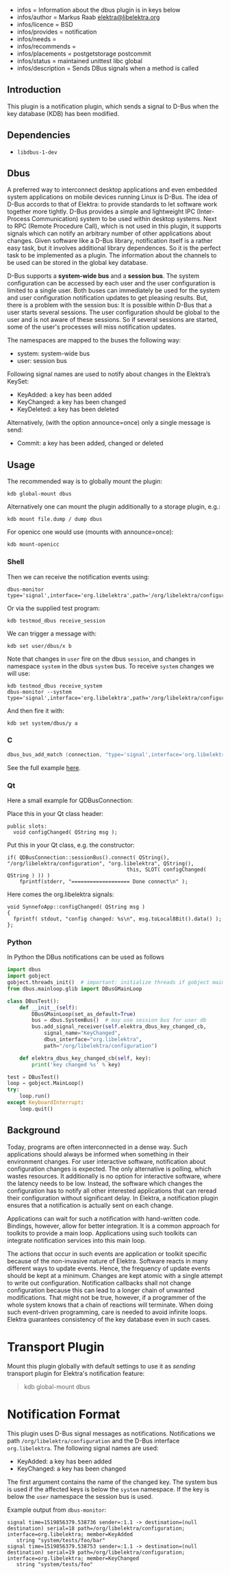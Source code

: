 - infos = Information about the dbus plugin is in keys below
- infos/author = Markus Raab <elektra@libelektra.org>
- infos/licence = BSD
- infos/provides = notification
- infos/needs =
- infos/recommends =
- infos/placements = postgetstorage postcommit
- infos/status = maintained unittest libc global
- infos/description = Sends DBus signals when a method is called

## Introduction

This plugin is a notification plugin, which sends a signal to D-Bus when
the key database (KDB) has been modified.

## Dependencies

- `libdbus-1-dev`

## Dbus

A preferred way to interconnect desktop applications and even embedded
system applications on mobile devices running Linux is D-Bus.  The idea
of D-Bus accords to that of Elektra: to provide standards to let software
work together more tightly.  D-Bus provides a simple and lightweight IPC
(Inter-Process Communication) system to be used within desktop systems.
Next to RPC (Remote Procedure Call), which is not used in this plugin,
it supports signals which can notify an arbitrary number of other
applications about changes.  Given software like a D-Bus library,
notification itself is a rather easy task, but it involves additional
library dependences.  So it is the perfect task to be implemented as
a plugin.  The information about the channels to be used can be stored
in the global key database.

D-Bus supports a **system-wide bus** and a **session bus**.
The system configuration can be accessed by each user and the user
configuration is limited to a single user. Both buses can immediately
be used for the system and user configuration notification updates to
get pleasing results.  But, there is a problem with the session bus:
It is possible within D-Bus that a user starts several sessions. The
user configuration should be global to the user and is not aware of
these sessions.  So if several sessions are started, some of the user's
processes will miss notification updates.

The namespaces are mapped to the buses the following way:

- system: system-wide bus
- user: session bus

Following signal names are used to notify about changes in the Elektra’s KeySet:

- KeyAdded: a key has been added
- KeyChanged: a key has been changed
- KeyDeleted: a key has been deleted

Alternatively, (with the option announce=once) only a single message is send:

- Commit: a key has been added, changed or deleted

## Usage

The recommended way is to globally mount the plugin:

	kdb global-mount dbus

Alternatively one can mount the plugin additionally to a storage plugin, e.g.:

	kdb mount file.dump / dump dbus

For openicc one would use (mounts with announce=once):

	kdb mount-openicc

### Shell

Then we can receive the notification events using:

	dbus-monitor type='signal',interface='org.libelektra',path='/org/libelektra/configuration'

Or via the supplied test program:

	kdb testmod_dbus receive_session

We can trigger a message with:

	kdb set user/dbus/x b

Note that changes in `user` fire on the dbus `session`,
and changes in namespace `system` in the dbus `system` bus.
To receive `system` changes we will use:

	kdb testmod_dbus receive_system
	dbus-monitor --system type='signal',interface='org.libelektra',path='/org/libelektra/configuration'

And then fire it with:

	kdb set system/dbus/y a

### C

```c
dbus_bus_add_match (connection, "type='signal',interface='org.libelektra',path='/org/libelektra/configuration'", &error);
```

See the full example [here](/src/plugins/dbus/receivemessage.c).


### Qt

Here a small example for QDBusConnection:

Place this in your Qt class header:

    public slots:
      void configChanged( QString msg );

Put this in your Qt class, e.g. the constructor:

    if( QDBusConnection::sessionBus().connect( QString(), "/org/libelektra/configuration", "org.libelektra", QString(),
                                           this, SLOT( configChanged( QString ) )) )
        fprintf(stderr, "=================== Done connect\n" );

Here comes the org.libelektra signals:

    void SynnefoApp::configChanged( QString msg )
    {
      fprintf( stdout, "config changed: %s\n", msg.toLocal8Bit().data() );
    };


### Python

In Python the DBus notifications can be used as follows

```python
import dbus
import gobject
gobject.threads_init()  # important: initialize threads if gobject main loop is used
from dbus.mainloop.glib import DBusGMainLoop

class DBusTest():
    def __init__(self):
        DBusGMainLoop(set_as_default=True)
        bus = dbus.SystemBus()  # may use session bus for user db
        bus.add_signal_receiver(self.elektra_dbus_key_changed_cb,
            signal_name="KeyChanged",
            dbus_interface="org.libelektra",
            path="/org/libelektra/configuration")

    def elektra_dbus_key_changed_cb(self, key):
        print('key changed %s' % key)

test = DBusTest()
loop = gobject.MainLoop()
try:
    loop.run()
except KeyboardInterrupt:
    loop.quit()
```

## Background

Today, programs are often interconnected in a dense way.
Such applications should always be informed when something in their
environment changes.  For user interactive software, notification about
configuration changes is expected.  The only alternative is polling, which
wastes resources.  It additionally is no option for interactive software,
where the latency needs to be low.  Instead, the software which changes
the configuration has to notify all other interested applications that
can reread their configuration without significant delay.  In Elektra,
a notification plugin ensures that a notification is actually sent on
each change.

Applications can wait for such a notification with hand-written code.
Bindings, however, allow for better integration.  It is a common approach
for toolkits to provide a main loop.  Applications using such toolkits
can integrate notification services into this main loop.

The actions that occur in such events are application or toolkit specific
because of the non-invasive nature of Elektra.  Software reacts in many
different ways to update events.  Hence, the frequency of update events
should be kept at a minimum.  Changes are kept atomic with a single
attempt to write out configuration.  Notification callbacks shall
not change configuration because this can lead to a longer chain of
unwanted modifications.  That might not be true, however, if a programmer
of the whole system knows that a chain of reactions will terminate.
When doing such event-driven programming, care is needed to avoid
infinite loops.  Elektra guarantees consistency of the key database even
in such cases.

# Transport Plugin

Mount this plugin globally with default settings to use it as *sending*
transport plugin for Elektra's notification feature:

> kdb global-mount dbus

# Notification Format

This plugin uses D-Bus signal messages as notifications.
Notifications we path `/org/libelektra/configuration` and the D-Bus interface
`org.libelektra`.
The following signal names are used:

- KeyAdded: a key has been added
- KeyChanged: a key has been changed

The first argument contains the name of the changed key.
The system bus is used if the affected keys is below the `system` namespace.
If the key is below the `user` namespace the session bus is used.

Example output from `dbus-monitor`:

```
signal time=1519856379.538736 sender=:1.1 -> destination=(null destination) serial=18 path=/org/libelektra/configuration; interface=org.libelektra; member=KeyAdded
   string "system/tests/foo/bar"
signal time=1519856379.538753 sender=:1.1 -> destination=(null destination) serial=19 path=/org/libelektra/configuration; interface=org.libelektra; member=KeyChanged
   string "system/tests/foo"
```
